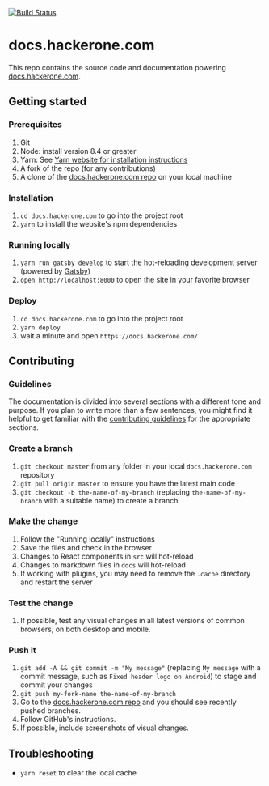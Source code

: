 [![Build Status](https://travis-ci.com/Hacker0x01/docs.hackerone.com.svg?branch=master)](https://travis-ci.com/Hacker0x01/docs.hackerone.com)

# docs.hackerone.com

This repo contains the source code and documentation powering [docs.hackerone.com](https://docs.hackerone.com/).

## Getting started

### Prerequisites

1. Git
1. Node: install version 8.4 or greater
1. Yarn: See [Yarn website for installation instructions](https://yarnpkg.com/lang/en/docs/install/)
1. A fork of the repo (for any contributions)
1. A clone of the [docs.hackerone.com repo](https://github.com/Hacker0x01/docs.hackerone.com) on your local machine

### Installation

1. `cd docs.hackerone.com` to go into the project root
1. `yarn` to install the website's npm dependencies

### Running locally

1. `yarn run gatsby develop` to start the hot-reloading development server (powered by [Gatsby](https://www.gatsbyjs.org))
1. `open http://localhost:8000` to open the site in your favorite browser

### Deploy

1. `cd docs.hackerone.com` to go into the project root
1. `yarn deploy`
1. wait a minute and open `https://docs.hackerone.com/`

## Contributing

### Guidelines

The documentation is divided into several sections with a different tone and purpose. If you plan to write more than a few sentences, you might find it helpful to get familiar with the [contributing guidelines](https://github.com/Hacker0x01/docs.hackerone.com/blob/master/contributing-guidelines.md) for the appropriate sections.

### Create a branch

1. `git checkout master` from any folder in your local `docs.hackerone.com` repository
1. `git pull origin master` to ensure you have the latest main code
1. `git checkout -b the-name-of-my-branch` (replacing `the-name-of-my-branch` with a suitable name) to create a branch

### Make the change

1. Follow the "Running locally" instructions
1. Save the files and check in the browser
  1. Changes to React components in `src` will hot-reload
  1. Changes to markdown files in `docs` will hot-reload
  1. If working with plugins, you may need to remove the `.cache` directory and restart the server

### Test the change

1. If possible, test any visual changes in all latest versions of common browsers, on both desktop and mobile.

### Push it

1. `git add -A && git commit -m "My message"` (replacing `My message` with a commit message, such as `Fixed header logo on Android`) to stage and commit your changes
1. `git push my-fork-name the-name-of-my-branch`
1. Go to the [docs.hackerone.com repo](https://github.com/Hacker0x01/docs.hackerone.com) and you should see recently pushed branches.
1. Follow GitHub's instructions.
1. If possible, include screenshots of visual changes.

## Troubleshooting

- `yarn reset` to clear the local cache
